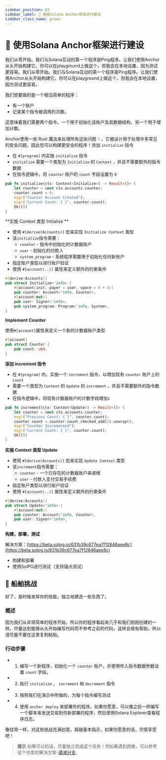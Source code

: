 ```yaml
---
sidebar_position: 83
sidebar_label: 🧱 使用Solana Anchor框架进行建设
sidebar_class_name: green
---
```


# 🧱 使用Solana Anchor框架进行建设

我们从零开始。我们与Solana互动的第一个程序是Ping程序。让我们使用Anchor从头开始构建它。你可以在playground上做这个，但我会在本地设置，因为测试更容易。我们从零开始。我们与Solana互动的第一个程序是Ping程序。让我们使用Anchor从头开始构建它。你可以在playground上做这个，但我会在本地设置，因为测试更容易。

我们想要做的是一个相当简单的程序：

- 有一个账户
- 记录某个指令被调用的次数。

这意味着我们需要两个指令，一个用于初始化该账户及其数据结构，另一个用于增加计数。

Anchor使用一些 Rust 魔法来处理所有这些问题 ✨，它被设计用于处理许多常见的安全问题，因此您可以构建更安全的程序！添加 `initialize` 指令

- 在 `#[program]` 内实施 `initialize` 指令
- `initialize` 需要一个类型为 `Initialize` 的 `Context` ，并且不需要额外的指令数据
- 在指令逻辑中，将 `counter` 账户的 `count` 字段设置为 `0`

```rust
pub fn initialize(ctx: Context<Initialize>) -> Result<()> {
    let counter = &mut ctx.accounts.counter;
    counter.count = 0;
    msg!("Counter Account Created");
    msg!("Current Count: { }", counter.count);
    Ok(())
}
```

**实施 Context 类型 Initialize **

- 使用 `#[derive(Accounts)]` 宏来实现 `Initialize Context` 类型
- 该`initialize`指令需要：
    - `counter` - 指令中初始化的计数器账户
    - `user` - 初始化的付款人
    - `system_program` - 系统程序需要用于初始化任何新账户
- 指定账户类型以进行账户验证
- 使用 `#[account(..)]` 属性来定义额外的约束条件

```rust
#[derive(Accounts)]
pub struct Initialize<'info> {
    #[account(init, payer = user, space = 8 + 8)]
    pub counter: Account<'info, Counter>,
    #[account(mut)]
    pub user: Signer<'info>,
    pub system_program: Program<'info, System>,
}
```

**Implement Counter**

使用`#[account]`属性来定义一个新的计数器账户类型

```rust
#[account]
pub struct Counter {
    pub count: u64,
}
```

**添加 increment 指令**

- 在 `#[program]` 内，实施一个 `increment` 指令，以增加现有 `counter` 账户上的 `count`
- 需要一个类型为 `Context` 的 `Update` 的 `increment` ，并且不需要额外的指令数据
- 在指令逻辑中，将现有计数器账户的计数字段增加`1`

```rust
pub fn increment(ctx: Context<Update>) -> Result<()> {
    let counter = &mut ctx.accounts.counter;
    msg!("Previous Count: { }", counter.count);
    counter.count = counter.count.checked_add(1).unwrap();
    msg!("Counter Incremented");
    msg!("Current Count: { }", counter.count);
    Ok(())
}
```

**实施 Context 类型 Update**

- 使用 `#[derive(Accounts)]` 宏来实现 `Update Context` 类型
- 该`increment`指令需要：
    - `counter` - 一个已存在的计数器账户来递增
    - `user` - 付款人支付交易手续费
- 指定账户类型以进行账户验证
- 使用 `#[account(..)]` 属性来定义额外的约束条件

```rust
#[derive(Accounts)]
pub struct Update<'info> {
    #[account(mut)]
    pub counter: Account<'info, Counter>,
    pub user: Signer<'info>,
}
```

**构建，部署，测试**

解决方案：[https://beta.solpg.io/631b39c677ea7f12846aee8c](https://beta.solpg.io/631b39c677ea7f12846aee8c)

- 构建和部署
- 使用SolPG进行测试（支持锚点测试）

## 🚢 船舶挑战

好了，是时候发挥你的技能，独立地建造一些东西了。

### 概述


因为我们从非常简单的程序开始，所以你的程序看起来几乎和我们刚刚创建的一样。尽量达到能够从头开始编写代码而不参考之前的代码，这样会很有帮助，所以请尽量不要在这里复制粘贴。

### 行动步骤

- 1. 编写一个新程序，初始化一个 `counter` 账户，并使用传入指令数据参数设置 `count` 字段。
- 2. 执行 `initialize` ， `increment` 和 `decrement` 指令
- 3. 按照我们在演示中所做的，为每个指令编写测试
- 4. 使用 `anchor deploy` 来部署你的程序。如果你愿意，可以像之前一样编写一个脚本来发送交易到你新部署的程序，然后使用Solana Explorer查看程序日志。

像往常一样，对这些挑战充满创意，超越基本指示，如果你愿意的话，尽情享受吧！

> **提示**
> 如果可以的话，尽量独立完成这个任务！但如果遇到困难，可以参考这个仓库的解决方案-[递减分支](https://github.com/buildspace/anchor-counter-program/tree/solution-decrement?utm_source=buildspace.so&utm_medium=buildspace_project)。
